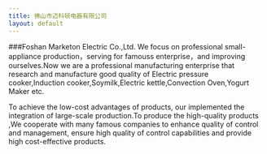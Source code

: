 ```yaml
---
title: 佛山市迈科顿电器有限公司
layout: default
---
```

###Foshan Marketon Electric Co.,Ltd.
  We focus on professional small-appliance production，serving for famouss enterprise，and improving ourselves.Now we are a professional manufacturing enterprise that research and manufacture good quality of Electric pressure cooker,Induction cooker,Soymilk,Electric kettle,Convection Oven,Yogurt Maker etc. 
	
  To achieve the low-cost advantages of products, our implemented the integration of large-scale production.To produce the high-quality products ,We cooperate with many famous companies to enhance  quality of control and management, ensure high quality of control capabilities and provide high cost-effective products. 

